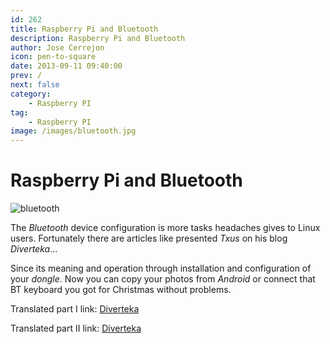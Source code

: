 ```yaml
---
id: 262
title: Raspberry Pi and Bluetooth
description: Raspberry Pi and Bluetooth
author: Jose Cerrejon
icon: pen-to-square
date: 2013-09-11 09:40:00
prev: /
next: false
category:
    - Raspberry PI
tag:
    - Raspberry PI
image: /images/bluetooth.jpg
---
```


# Raspberry Pi and Bluetooth

![bluetooth](/images/bluetooth.jpg)

The _Bluetooth_ device configuration is more tasks headaches gives to Linux users. Fortunately there are articles like presented _Txus_ on his blog _Diverteka_...

Since its meaning and operation through installation and configuration of your _dongle_. Now you can copy your photos from _Android_ or connect that BT keyboard you got for Christmas without problems.

Translated part I link: [Diverteka](https://translate.google.com/translate?sl=es&tl=en&js=n&prev=_t&hl=es&ie=UTF-8&u=http%3A%2F%2Fwww.diverteka.com%2F%3Fp%3D1880)

Translated part II link: [Diverteka](https://translate.google.com/translate?sl=es&tl=en&js=n&prev=_t&hl=es&ie=UTF-8&u=http%3A%2F%2Fwww.diverteka.com%2F%3Fp%3D1903)
